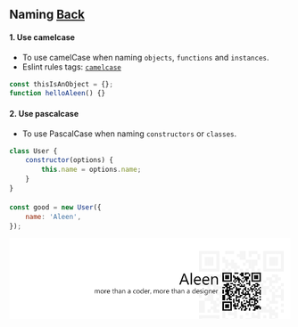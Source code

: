 ## Naming [**Back**](./../README.md)

#### 1. Use camelcase

- To use camelCase when naming `objects`, `functions` and `instances`.
- Eslint rules tags: [`camelcase`](http://eslint.org/docs/rules/camelcase.html)

```js
const thisIsAnObject = {};
function helloAleen() {}
```

#### 2. Use pascalcase

- To use PascalCase when naming `constructors` or `classes`.

```js
class User {
    constructor(options) {
        this.name = options.name;
    }
}

const good = new User({
    name: 'Aleen',
});
```

<a href="http://aleen42.github.io/" target="_blank" ><img src="./../pic/tail.gif"></a>